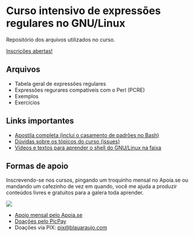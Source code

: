 # Curso intensivo de expressões regulares no GNU/Linux

Repositório dos arquivos utilizados no curso.

[Inscrições abertas!](https://blauaraujo.com/regex)

## Arquivos

- Tabela geral de expressões regulares
- Expressões regurares compatíveis com o Perl (PCRE)
- Exemplos
- Exercícios

## Links importantes

* [Apostila completa (inclui o casamento de padrões no Bash)](https://blauaraujo.com/downloads/shell-pattern-matching.pdf)
* [Dúvidas sobre os tópicos do curso (issues)](https://codeberg.org/blau_araujo/regex-shell/issues)
* [Vídeos e textos para aprender o shell do GNU/Linux na faixa](https://blauaraujo.com/cursos-livres-e-gratuitos/)

## Formas de apoio

Inscrevendo-se nos cursos, pingando um troquinho mensal no Apoia.se ou mandando um cafezinho de vez em quando, você me ajuda a produzir conteúdos livres e gratuitos para a galera toda aprender.

![](https://blauaraujo.com/wp-content/uploads/2022/05/cafezinho-01.png)

* [Apoio mensal pelo Apoia.se](https://apoia.se/debxpcursos)
* [Doações pelo PicPay](https://app.picpay.com/user/blauaraujo)
* Doações via PIX: pix@blauaraujo.com
